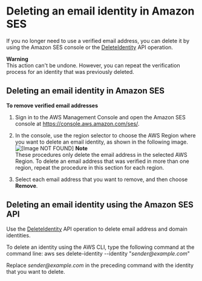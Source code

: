 # Deleting an email identity in Amazon SES<a name="delete-email-addresses-procedure"></a>

If you no longer need to use a verified email address, you can delete it by using the Amazon SES console or the [DeleteIdentity](https://docs.aws.amazon.com/ses/latest/APIReference/API_DeleteIdentity.html) API operation\.

**Warning**  
This action can't be undone\. However, you can repeat the verification process for an identity that was previously deleted\.

## Deleting an email identity in Amazon SES<a name="delete-email-addresses-procedure-console"></a>

**To remove verified email addresses**

1. Sign in to the AWS Management Console and open the Amazon SES console at [https://console\.aws\.amazon\.com/ses/](https://console.aws.amazon.com/ses/)\.

1. In the console, use the region selector to choose the AWS Region where you want to delete an email identity, as shown in the following image\.  
![\[Image NOT FOUND\]](http://docs.aws.amazon.com/ses/latest/DeveloperGuide/images/verify-email-address-region.png)
**Note**  
These procedures only delete the email address in the selected AWS Region\. To delete an email address that was verified in more than one region, repeat the procedure in this section for each region\.

1. Select each email address that you want to remove, and then choose **Remove**\.

## Deleting an email identity using the Amazon SES API<a name="delete-email-addresses-procedure-api"></a>

Use the [DeleteIdentity](https://docs.aws.amazon.com/ses/latest/APIReference/API_DeleteIdentity.html) API operation to delete email address and domain identities\.

To delete an identity using the AWS CLI, type the following command at the command line: aws ses delete\-identity \-\-identity "*sender@example\.com*"

Replace *sender@example\.com* in the preceding command with the identity that you want to delete\.
